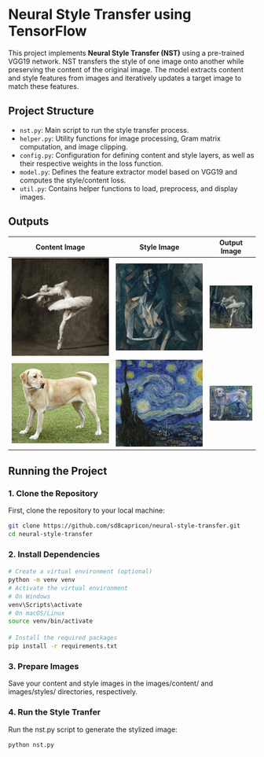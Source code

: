 # Neural Style Transfer using TensorFlow

This project implements **Neural Style Transfer (NST)** using a pre-trained VGG19 network. NST transfers the style of one image onto another while preserving the content of the original image. The model extracts content and style features from images and iteratively updates a target image to match these features.

## Project Structure

- `nst.py`: Main script to run the style transfer process.
- `helper.py`: Utility functions for image processing, Gram matrix computation, and image clipping.
- `config.py`: Configuration for defining content and style layers, as well as their respective weights in the loss function.
- `model.py`: Defines the feature extractor model based on VGG19 and computes the style/content loss.
- `util.py`: Contains helper functions to load, preprocess, and display images.

## Outputs

| Content Image                                 | Style Image                                | Output Image                               |
| --------------------------------------------- | ------------------------------------------ | ------------------------------------------ |
| ![Content Image](images/content/dancing.jpg)  | ![Style Image](images/styles/picasso.jpg)  | ![Output Image](out/dancing+picasso.jpg)   |
| ![Content Image](images/content/labrador.jpg) | ![Style Image](images/styles/van_gogh.jpg) | ![Output Image](out/labrador+van_gogh.jpg) |


## Running the Project

### 1. Clone the Repository

First, clone the repository to your local machine:

```bash
git clone https://github.com/sd8capricon/neural-style-transfer.git
cd neural-style-transfer
```

### 2. Install Dependencies 
```bash
# Create a virtual environment (optional)
python -m venv venv
# Activate the virtual environment
# On Windows
venv\Scripts\activate
# On macOS/Linux
source venv/bin/activate

# Install the required packages
pip install -r requirements.txt
```

### 3. Prepare Images
Save your content and style images in the images/content/ and images/styles/ directories, respectively.

### 4. Run the Style Tranfer
Run the nst.py script to generate the stylized image:
```bash
python nst.py
```